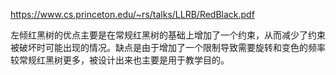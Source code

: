 https://www.cs.princeton.edu/~rs/talks/LLRB/RedBlack.pdf


左倾红黑树的优点主要是在常规红黑树的基础上增加了一个约束，从而减少了约束被破坏时可能出现的情况。缺点是由于增加了一个限制导致需要旋转和变色的频率较常规红黑树更多，被设计出来也主要是用于教学目的。